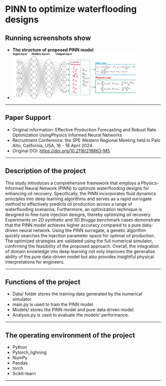 # **PINN to optimize waterflooding designs**
## Running screenshots show
- **The structure of proposed PINN model**
- <img src="img/The structure of proposed PINN model.jpg" width="400" />
***
## Paper Support
- Original information: Effective Production Forecasting and Robust Rate Optimization UsingPhysics Informed Neural Networks
- Recruitment Conference: the SPE Western Regional Meeting held in Palo Alto, California, USA, 16 - 18 April 2024.
- Original DOI: https://doi.org/10.2118/218863-MS
***
## Description of the project
This study introduces a comprehensive framework that employs a Physics-Informed Neural Network (PINN) to optimize waterflooding designs for enhancing oil recovery. Specifically, the PINN incorporates fluid dynamics principles into deep learning algorithms and serves as a rapid surrogate method to effectively predicts oil production across a range of waterflooding scenarios. Furthermore, an optimization technique is designed to fine-tune injection designs, thereby optimizing oil recovery. Experiments on 2D synthetic and 3D Brugge benchmark cases demonstrate that the PINN model achieves higher accuracy compared to a pure data-driven neural network. Using the PINN surrogate, a genetic algorithm quickly searches the injection parameter space for optimal oil production. The optimized strategies are validated using the full numerical simulator, confirming the feasibility of the proposed approach. Overall, the integration of domain knowledge into deep learning not only improves the generalise ability of the pure data-driven model but also provides insightful physical interpretations for engineers. 
***
## Functions of the project
- Data/ folder stores the training data generated by the numerical simulator. 
- main.py is used to train the PINN model.
- Models/ stores the PINN model and pure data driven model. 
- Analysis.py is used to evaluate the models’ performance. 
***
## The operating environment of the project
-	Python
-   Pytorch_lighning
-	NumPy
-	Pandas
-   torch
-   Scikit-learn
***
